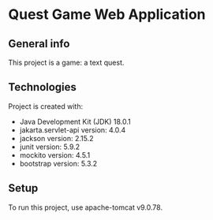# Quest Game Web Application

## General info
This project is a game: a text quest.

## Technologies
Project is created with:
* Java Development Kit (JDK) 18.0.1
* jakarta.servlet-api version: 4.0.4
* jackson version: 2.15.2
* junit version: 5.9.2
* mockito version: 4.5.1
* bootstrap version: 5.3.2

## Setup
To run this project, use apache-tomcat v9.0.78. 

